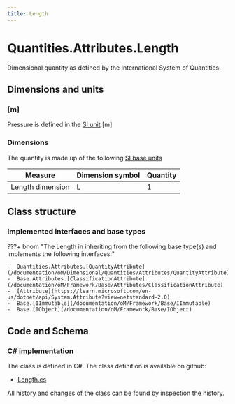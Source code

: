```yaml
---
title: Length
---
```


# Quantities.Attributes.Length

Dimensional quantity as defined by the International System of Quantities

## Dimensions and units

### [m]

Pressure is defined in the [SI unit](https://bhom.xyz/documentation/BHoM_oM/BHoM-Units-conventions/) [m]

### Dimensions

The quantity is made up of the following [SI base units](https://en.wikipedia.org/wiki/SI_base_unit)

| Measure        | Dimension symbol | Quantity |
|------------------|--------|----------|
| Length dimension |  L  |1  |


## Class structure

### Implemented interfaces and base types

???+ bhom "The Length in inheriting from the following base type(s) and implements the following interfaces:"

    -  Quantities.Attributes.[QuantityAttribute](/documentation/oM/Dimensional/Quantities/Attributes/QuantityAttribute)
    -  Base.Attributes.[ClassificationAttribute](/documentation/oM/Framework/Base/Attributes/ClassificationAttribute)
    -  [Attribute](https://learn.microsoft.com/en-us/dotnet/api/System.Attribute?view=netstandard-2.0)
    -  Base.[IImmutable](/documentation/oM/Framework/Base/IImmutable)
    -  Base.[IObject](/documentation/oM/Framework/Base/IObject)




## Code and Schema

### C# implementation

The class is defined in C#. The class definition is available on github:

- [Length.cs](https://github.com/BHoM/BHoM/blob/develop/Quantities_oM/Attributes\Length.cs)

All history and changes of the class can be found by inspection the history.
